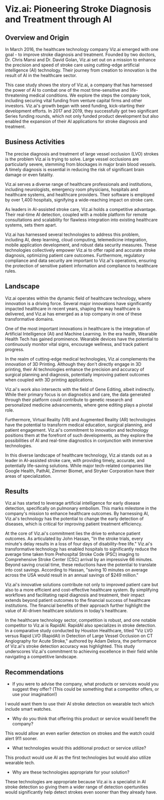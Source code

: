 # Viz.ai: Pioneering Stroke Diagnosis and Treatment through AI

## Overview and Origin

In March 2016, the healthcare technology company Viz.ai emerged with one goal - to improve stroke diagnosis and treatment. Founded by two doctors, Dr. Chris Mansi and Dr. David Golan, Viz.ai set out on a mission to enhance the precision and speed of stroke care using cutting-edge artificial intelligence (AI) technology. Their journey from creation to innovation is the result of AI in the healthcare sector.

This case study shows the story of Viz.ai, a company that has harnessed the power of AI to combat one of the most time-sensitive and life-threatening medical conditions. We explore the steps the company took, including securing vital funding from venture capital firms and other investors. Viz.ai's growth began with seed funding, kick-starting their development efforts. In 2017 and 2019, they successfully got two significant Series funding rounds, which not only funded product development but also enabled the expansion of their AI applications for stroke diagnosis and treatment.

## Business Activities

The precise diagnosis and treatment of large vessel occlusion (LVO) strokes is the problem Viz.ai is trying to solve. Large vessel occlusions are particularly severe, stemming from blockages in major brain blood vessels. A timely diagnosis is essential in reducing the risk of significant brain damage or even fatality.

Viz.ai serves a diverse range of healthcare professionals and institutions, including neurologists, emergency room physicians, hospitals and healthcare systems, and healthcare providers. Their software is employed by over 1,400 hospitals, signifying a wide-reaching impact on stroke care.

As leaders in AI-assisted stroke care, Viz.ai holds a competitive advantage. Their real-time AI detection, coupled with a mobile platform for remote consultations and scalability for flawless integration into existing healthcare systems, sets them apart.

Viz.ai has harnessed several technologies to address this problem, including AI, deep learning, cloud computing, telemedicine integration, mobile application development, and robust data security measures. These technologies collectively empower Viz.ai to offer rapid and accurate stroke diagnosis, optimizing patient care outcomes. Furthermore, regulatory compliance and data security are important to Viz.ai's operations, ensuring the protection of sensitive patient information and compliance to healthcare rules.

## Landscape

Viz.ai operates within the dynamic field of healthcare technology, where innovation is a driving force. Several major innovations have significantly impacted healthcare in recent years, shaping the way healthcare is delivered, and Viz.ai has emerged as a top company in one of these transformative domains.

One of the most important innovations in healthcare is the integration of Artificial Intelligence (AI) and Machine Learning. In the era health, Wearable Health Tech has gained prominence. Wearable devices have the potential to continuously monitor vital signs, encourage wellness, and track patient progress.

In the realm of cutting-edge medical technologies, Viz.ai complements the innovation of 3D Printing. Although they don't directly engage in 3D printing, their AI technologies enhance the precision and accuracy of surgical planning and diagnosis, potentially improving patient outcomes when coupled with 3D printing applications.

Viz.ai's work also intersects with the field of Gene Editing, albeit indirectly. While their primary focus is on diagnostics and care, the data generated through their platform could contribute to genetic research and personalized medicine advancements, where gene editing plays a pivotal role.

Furthermore, Virtual Reality (VR) and Augmented Reality (AR) technologies have the potential to transform medical education, surgical planning, and patient engagement. Viz.ai's commitment to innovation and technology positions them at the forefront of such developments, as they explore the possibilities of AI and real-time diagnostics in conjunction with immersive technologies.

In this diverse landscape of healthcare technology, Viz.ai stands out as a leader in AI-assisted stroke care, with providing timely, accurate, and potentially life-saving solutions. While major tech-related companies like Google Health, PathAI, Zimmer Biomet, and Stryker Corporation have their areas of specialization.

## Results

Viz.ai has started to leverage artificial intelligence for early disease detection, specifically on pulmonary embolism. This marks milestone in the company's mission to enhance healthcare outcomes. By harnessing AI, Viz.ai's technology has the potential to change the early detection of diseases, which is critical for improving patient treatment efficiency.

At the core of Viz.ai's commitment lies the drive to enhance patient outcomes. As articulated by John Hassan, "In the stroke trials, every minute's delay results in a loss of four days of disability-free life." Viz.ai's transformative technology has enabled hospitals to significantly reduce the average time taken from Prehospital Stroke Code (PSC) imaging to Comprehensive Stroke Center (CSC) arrival by an impressive 66 minutes. Beyond saving crucial time, these reductions have the potential to translate into cost savings. According to Hassan, "saving 10 minutes on average across the USA would result in an annual savings of $249 million."

Viz.ai's innovative solutions contribute not only to improved patient care but also to a more efficient and cost-effective healthcare system. By simplifying workflows and facilitating rapid diagnosis and treatment, their impact extends beyond patient outcomes to the financial success of healthcare institutions. The financial benefits of their approach further highlight the value of AI-driven healthcare solutions in today's healthcare.

In the healthcare technology sector, competition is robust, and one notable competitor to Viz.ai is RapidAI. RapidAI also specializes in stroke detection. In a comparative study conducted by Houston Healthcare, titled "Viz LVO versus Rapid LVO (RapidAI) in Detection of Large Vessel Occlusion on CT Angiography for Acute Stroke," authored by Adam Delora, the performance of Viz.ai's stroke detection accuracy was highlighted. This study underscores Viz.ai's commitment to achieving excellence in their field while navigating a competitive landscape.

## Recommendations

- If you were to advise the company, what products or services would you suggest they offer? (This could be something that a competitor offers, or use your imagination!)

I would want them to use their AI stroke detection on wearable tech which include smart watches.

- Why do you think that offering this product or service would benefit the company?

This would allow an even earlier detection on strokes and the watch could alert 911 sooner.

- What technologies would this additional product or service utilize?

This product would use AI as the first technologies but would also utilize wearable tech.

- Why are these technologies appropriate for your solution?

These technologies are appropriate because Viz.ai is a specialist in AI stroke detection so giving them a wider range of detection opertunities would significantly help detect strokes even sooner than they already have.

